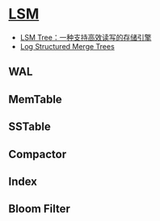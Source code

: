 # [LSM](https://en.wikipedia.org/wiki/Log-structured_merge-tree#:~:text=In%20computer%20science%2C%20the%20log,%2C%20maintain%20key%2Dvalue%20pairs.)

- [LSM Tree：一种支持高效读写的存储引擎](https://hzhu212.github.io/posts/2d7c5edb/)
- [Log Structured Merge Trees](https://medium.com/swlh/log-structured-merge-trees-9c8e2bea89e8)

## WAL

## MemTable

## SSTable

## Compactor

## Index

## Bloom Filter